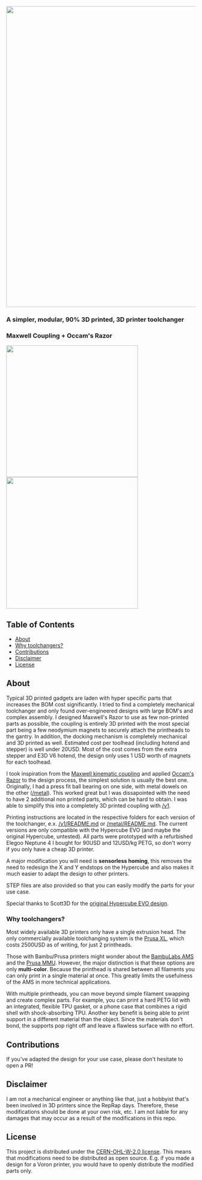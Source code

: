 <img src="https://github.com/user-attachments/assets/a2ba3245-dfee-49b9-944a-884493774b10" width="800px">

### A simpler, modular, 90% 3D printed, 3D printer toolchanger
### Maxwell Coupling + Occam's Razor
<img src="https://github.com/user-attachments/assets/31325f4e-c43f-4515-93e2-484d81ccb187" height="350">
<img src="https://github.com/user-attachments/assets/05419af5-633a-43b1-976a-13e256da2a34" height="350">

## Table of Contents
- [About](#about)
- [Why toolchangers?](#why-toolchangers)
- [Contributions](#contributions)
- [Disclaimer](#disclaimer)
- [License](#license)

## About

Typical 3D printed gadgets are laden with hyper specific parts that increases the BOM cost significantly. I tried to find a completely mechanical toolchanger and only found over-engineered designs with large BOM's and complex assembly. I designed Maxwell's Razor to use as few non-printed parts as possible, the coupling is entirely 3D printed with the most special part being a few neodymium magnets to securely attach the printheads to the gantry. In addition, the docking mechanism is completely mechanical and 3D printed as well. Estimated cost per toolhead (including hotend and stepper) is well under 20USD. Most of the cost comes from the extra stepper and E3D V6 hotend, the design only uses 1 USD worth of magnets for each toolhead. 

I took inspiration from the [Maxwell kinematic coupling](https://en.wikipedia.org/wiki/Kinematic_coupling) and applied [Occam's Razor](https://en.wikipedia.org/wiki/Occam%27s_razor) to the design process, the simplest solution is usually the best one. Originally, I had a press fit ball bearing on one side, with metal dowels on the other ([/metal]([./metal])). This worked great but I was dissapointed with the need to have 2 additional non printed parts, which can be hard to obtain. I was able to simplify this into a completely 3D printed coupling with [/v1](./v1).

Printing instructions are located in the respective folders for each version of the toolchanger, e.x. [/v1/README.md](./v1/README.md) or  [/metal/README.md](./metal/README.md). The current versions are only compatible with the Hypercube EVO (and maybe the original Hypercube, untested). All parts were prototyped with a refurbished Elegoo Neptune 4 I bought for 90USD and 12USD/kg PETG, so don't worry if you only have a cheap 3D printer. 

A major modification you will need is **sensorless homing**, this removes the need to redesign the X and Y endstops on the Hypercube and also makes it much easier to adapt the design to other printers. 

STEP files are also provided so that you can easily modify the parts for your use case. 

Special thanks to Scott3D for the [original Hypercube EVO design](https://www.thingiverse.com/thing:2254103).

### Why toolchangers?
Most widely available 3D printers only have a single extrusion head. The only commercially available toolchanging system is the [Prusa XL](https://www.prusa3d.com/en/product/original-prusa-xl-semi-assembled-2-toolhead-3d-printer/), which costs 2500USD as of writing, for just 2 printheads. 

Those with Bambu/Prusa printers might wonder about the [BambuLabs AMS](https://us.store.bambulab.com/collections/all-ams) and the [Prusa MMU](https://www.prusa3d.com/category/original-prusa-mmu3/). However, the major distinction is that these options are only **multi-color**. Because the printhead is shared between all filaments you can only print in a single material at once. This greatly limits the usefulness of the AMS in more technical applications. 

With multiple printheads, you can move beyond simple filament swapping and create complex parts. For example, you can print a hard PETG lid with an integrated, flexible TPU gasket, or a phone case that combines a rigid shell with shock-absorbing TPU. Another key benefit is being able to print support in a different material than the object. Since the materials don't bond, the supports pop right off and leave a flawless surface with no effort. 
 

## Contributions

If you've adapted the design for your use case, please don't hesitate to open a PR!

## Disclaimer
I am not a mechanical engineer or anything like that, just a hobbyist that's been involved in 3D printers since the RepRap days. Therefore, these modifications should be done at your own risk, etc. I am not liable for any damages that may occur as a result of the modifications in this repo.

## License

This project is distributed under the [CERN-OHL-W-2.0 license](https://github.com/evanqhuang/maxwells-razor/tree/main#CERN-OHL-W-2.0-1-ov-file). This means that modifications need to be distributed as open source. E.g. if you made a design for a Voron printer, you would have to openly distribute the modified parts only. 
